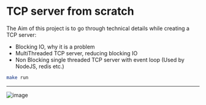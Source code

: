 # TCP server from scratch

The Aim of this project is to go through technical details while creating a TCP server:
- Blocking IO, why it is a problem
- MultiThreaded TCP server, reducing blocking IO
- Non Blocking single threaded TCP server with event loop (Used by NodeJS, redis etc.)

```sh
make run
```
---

![image](https://github.com/user-attachments/assets/3180d226-318d-4e5e-a09c-0887f84ecd54)
